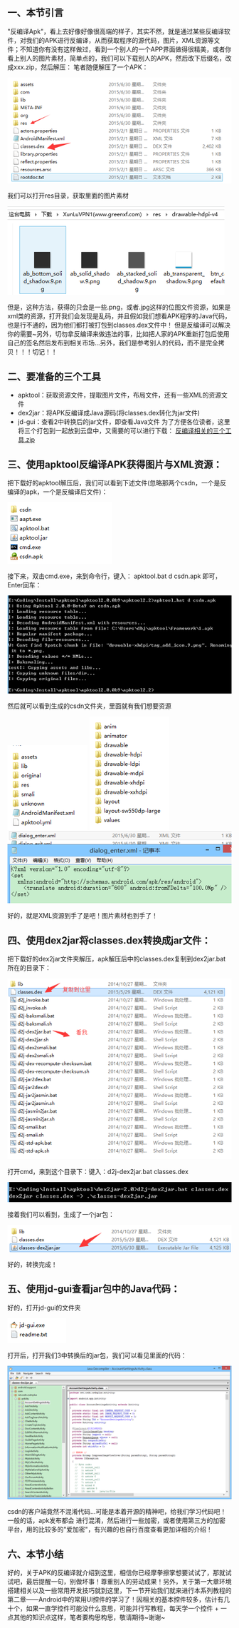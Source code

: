 ## 一、本节引言
"反编译Apk"，看上去好像好像很高端的样子，其实不然，就是通过某些反编译软件，对我们的APK进行反编译，从而获取程序的源代码，图片，XML资源等文件；不知道你有没有这样做过，看到一个别人的一个APP界面做得很精美，或者你看上别人的图片素材，简单点的，我们可以下载别人的APK，然后改下后缀名，改成xxx.zip，然后解压： 笔者随便解压了一个APK：

![](../img/ready-138.jpg)

我们可以打开res目录，获取里面的图片素材

![](../img/ready-139.jpg)

但是，这种方法，获得的只会是一些.png，或者.jpg这样的位图文件资源，如果是xml类的资源，打开我们会发现是乱码，并且假如我们想看APK程序的Java代码，也是行不通的，因为他们都打被打包到classes.dex文件中！ 但是反编译可以解决你的需要~另外，切勿拿反编译来做违法的事，比如把人家的APK重新打包后使用自己的签名然后发布到相关市场...另外，我们是参考别人的代码，而不是完全拷贝！！！切记！！


## 二、要准备的三个工具
- apktool：获取资源文件，提取图片文件，布局文件，还有一些XML的资源文件
- dex2jar：将APK反编译成Java源码(将classes.dex转化为jar文件)
- jd-gui：查看2中转换后的jar文件，即查看Java文件 为了方便各位读者，这里将三个打包到一起放到云盘中，又需要的可以进行下载： [反编译相关的三个工具.zip](../img/反编译相关的三个工具.zip)


## 三、使用apktool反编译APK获得图片与XML资源：
把下载好的apktool解压后，我们可以看到下述文件(忽略那两个csdn，一个是反编译的apk，一个是反编译后文件)：

![](../img/ready-140.jpg)

 接下来，双击cmd.exe，来到命令行，键入： apktool.bat d csdn.apk 即可，Enter回车：

![](../img/ready-141.jpg)

然后就可以看到生成的csdn文件夹，里面就有我们想要资源

![](../img/ready-142.jpg)
![](../img/ready-143.jpg)
![](../img/ready-144.jpg)

好的，就是XML资源到手了是吧！图片素材也到手了！


## 四、使用dex2jar将classes.dex转换成jar文件：
把下载好的dex2jar文件夹解压，apk解压后中的classes.dex复制到dex2jar.bat所在的目录下：

![](../img/ready-145.jpg)

打开cmd，来到这个目录下：键入：d2j-dex2jar.bat classes.dex

![](../img/ready-146.jpg)

接着我们可以看到，生成了一个jar包：

![](../img/ready-147.jpg)

 好的，转换完成！


## 五、使用jd-gui查看jar包中的Java代码：
好的，打开jd-gui的文件夹

![](../img/ready-148.jpg)

打开后，打开我们3中转换后的jar包，我们可以看见里面的代码：

![](../img/ready-149.jpg)

csdn的客户端竟然不混淆代码...可能是本着开源的精神吧，给我们学习代码吧！一般的话，apk发布都会 进行混淆，然后进行一些加密，或者使用第三方的加密平台，用的比较多的"爱加密"，有兴趣的也自行百度查看更加详细的介绍！


## 六、本节小结
好的，关于APK的反编译就介绍到这里，相信你已经摩拳擦掌想要试试了，那就试试吧，最后提醒一句，别做坏事！尊重别人的劳动成果！另外，关于第一大章环境搭建相关以及一些常用开发技巧就到这里，下一节开始我们就来进行本系列教程的第二章——Android中的常用UI控件的学习了！因相关的基本控件较多，估计有几十个，如果一直学控件可能没什么意思，可能并行写教程，每天学一个控件 + 一点其他的知识点这样，笔者要构思构思，敬请期待~谢谢~
